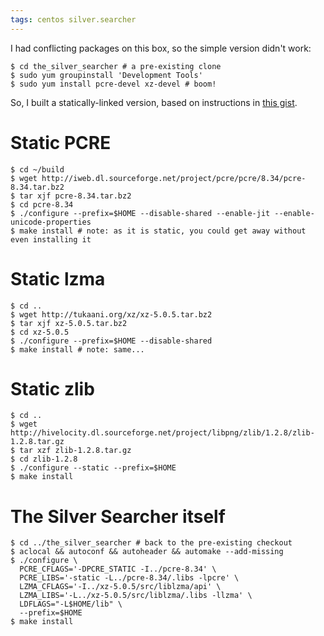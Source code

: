 ```yaml
---
tags: centos silver.searcher
---
```


I had conflicting packages on this box, so the simple version didn't work:

```shell
$ cd the_silver_searcher # a pre-existing clone
$ sudo yum groupinstall 'Development Tools'
$ sudo yum install pcre-devel xz-devel # boom!
```

So, I built a statically-linked version, based on instructions in [this gist](https://gist.github.com/k-takata/5124445).

# Static PCRE

```shell
$ cd ~/build
$ wget http://iweb.dl.sourceforge.net/project/pcre/pcre/8.34/pcre-8.34.tar.bz2
$ tar xjf pcre-8.34.tar.bz2
$ cd pcre-8.34
$ ./configure --prefix=$HOME --disable-shared --enable-jit --enable-unicode-properties
$ make install # note: as it is static, you could get away without even installing it
```

# Static lzma

```shell
$ cd ..
$ wget http://tukaani.org/xz/xz-5.0.5.tar.bz2
$ tar xjf xz-5.0.5.tar.bz2
$ cd xz-5.0.5
$ ./configure --prefix=$HOME --disable-shared
$ make install # note: same...
```

# Static zlib

```shell
$ cd ..
$ wget http://hivelocity.dl.sourceforge.net/project/libpng/zlib/1.2.8/zlib-1.2.8.tar.gz
$ tar xzf zlib-1.2.8.tar.gz
$ cd zlib-1.2.8
$ ./configure --static --prefix=$HOME
$ make install
```

# The Silver Searcher itself

```shell
$ cd ../the_silver_searcher # back to the pre-existing checkout
$ aclocal && autoconf && autoheader && automake --add-missing
$ ./configure \
  PCRE_CFLAGS='-DPCRE_STATIC -I../pcre-8.34' \
  PCRE_LIBS='-static -L../pcre-8.34/.libs -lpcre' \
  LZMA_CFLAGS='-I../xz-5.0.5/src/liblzma/api' \
  LZMA_LIBS='-L../xz-5.0.5/src/liblzma/.libs -llzma' \
  LDFLAGS="-L$HOME/lib" \
  --prefix=$HOME
$ make install
```
